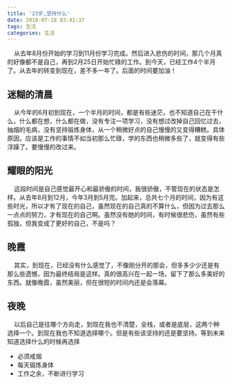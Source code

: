 ```yaml
---
title: '23岁,坚持什么'
date: 2016-07-18 03:41:37
tags: 生活
categories: 生活
---
```


&nbsp;&nbsp;&nbsp;&nbsp;从去年8月份开始的学习到11月份学习完成。然后进入悲伤的时间，那几个月真的好像都不是自己，再到2月25日开始忙碌的工作。到今天，已经工作4个半月了。从去年的转变到现在，差不多一年了。后面的时间要加油！<!--more-->

## 迷糊的清晨
&nbsp;&nbsp;&nbsp;&nbsp;从今年的6月初到现在，一个半月的时间，都是有些迷茫，也不知道自己在干什么，什么都在想，什么都在做，没有专注一项学习，没有想过改掉自己回忆过去，抽烟的毛病，没有坚持锻炼身体，从一个稍微好点的自己慢慢的又变得糟糕。具体原因，应该是工作的事情不如当初那么忙碌，学的东西也稍微多些了，就变得有些浮躁了。要慢慢的改过来。

## 耀眼的阳光
&nbsp;&nbsp;&nbsp;&nbsp;这段时间是自己感觉最开心和最骄傲的时间，我很骄傲，不管现在的状态是怎样。从去年8月到12月，今年3月到5月完。加起来，总共七个月的时间，因为有这些时光，所以才有了现在的自己，虽然现在的自己真的不算什么，但因为过去那么一点点的努力，才有现在的自己啊。虽然没有她的时间，有时候很悲伤，虽然有些孤独，但我变成了更好的自己，不是吗？

## 晚霞
&nbsp;&nbsp;&nbsp;&nbsp;其实，到现在，已经没有什么感觉了，不像刚分开的那会，但多多少少还是有那么些遗憾，因为最终结局是这样。真的很高兴在一起一场，留下了那么多美好的东西。就像晚霞，虽然美丽，但在很短的时间内还是会落幕。

## 夜晚
&nbsp;&nbsp;&nbsp;&nbsp;以后自己是往哪个方向走，到现在我也不清楚，全栈，或者是底层，这两个种选择一个。到现在我也不知道选择哪个。但是有些该坚持的还是要坚持。等到未来知道选择什么的时候再选择
- 必须戒烟
- 每天锻炼身体
- 工作之余，不断进行学习
